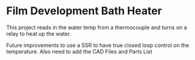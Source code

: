 # Film Development Bath Heater
This project reads in the water temp from a thermocouple and turns on a relay to heat up the water.

Future improvements to use a SSR to have true closed loop control on the temperature. Also need to add the CAD Files and Parts List